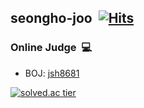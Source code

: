 ## seongho-joo &nbsp;[![Hits](https://hits.seeyoufarm.com/api/count/incr/badge.svg?url=https%3A%2F%2Fgithub.com%2Fseongho-joo&count_bg=%2379C83D&title_bg=%23555555&icon=&icon_color=%23E7E7E7&title=hits&edge_flat=false)](https://hits.seeyoufarm.com)


### Online Judge &nbsp;💻
* BOJ: [jsh8681](https://www.acmicpc.net/user/jsh8681)  

[![solved.ac tier](http://mazassumnida.wtf/api/generate_badge?boj=jsh8681)](https://solved.ac/jsh8681)  
